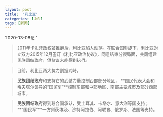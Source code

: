 ```yaml
---
layout: post
title:  "利比亚"
categories: [中东]
tags: [新闻]
---
```


2020-03-08记：

>2011年卡扎菲政权被推翻后，利比亚陷入动荡。在联合国斡旋下，利比亚对立双方2015年12月签订《利比亚政治协议》，同意结束分裂局面，共同组建民族团结政府，但协议未能得到执行。

>目前，利比亚两大势力割据对峙。

>**民族团结政府**和支持它的武装力量控制西部部分地区，
>**国民代表大会和哈夫塔尔领导的“国民军”**控制东部和中部地区、南部主要城市及部分西部城市。

>**民族团结政府**得到联合国承认，受土耳其、卡塔尔、意大利等国支持；
>**“国民军”**一方则获埃及、沙特阿拉伯、阿联酋、俄罗斯、法国等支持。



